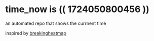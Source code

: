 # time_now is (( 1724050800456 ))

an automated repo that shows the currnent time

inspired by [breakingheatmap](https://github.com/breakingheatmap/breakingheatmap)